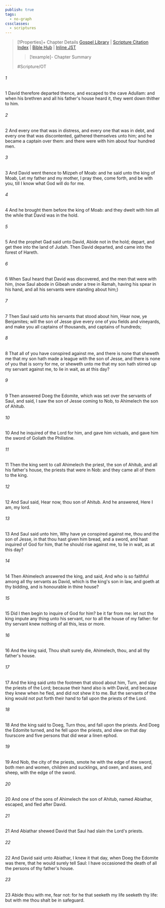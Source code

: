 ```yaml
---
publish: true
tags:
  - no-graph
cssclasses:
  - scriptures
---
```

>[!Properties]+ Chapter Details
>[Gospel Library](https://churchofjesuschrist.org/study/scriptures/ot/1-sam/22?lang=eng)    |    [Scripture Citation Index](https://scriptures.byu.edu/#06d16::c06d16)    |    [Bible Hub](https://biblehub.com/1_samuel/22.htm)    |    [Inline JST](https://scripturetoolbox.com/html/ic/1Samuel/22.html)
>>[!example]- Chapter Summary
>> 
> 
>
>#Scripture/OT
###### 1
1 David therefore departed thence, and escaped to the cave Adullam: and when his brethren and all his father's house heard it, they went down thither to him.
###### 2
2 And every one that was in distress, and every one that was in debt, and every one that was discontented, gathered themselves unto him; and he became a captain over them: and there were with him about four hundred men.
###### 3
3 And David went thence to Mizpeh of Moab: and he said unto the king of Moab, Let my father and my mother, I pray thee, come forth, and be with you, till I know what God will do for me.
###### 4
4 And he brought them before the king of Moab: and they dwelt with him all the while that David was in the hold.
###### 5
5 And the prophet Gad said unto David, Abide not in the hold; depart, and get thee into the land of Judah. Then David departed, and came into the forest of Hareth.
###### 6
6 When Saul heard that David was discovered, and the men that were with him, (now Saul abode in Gibeah under a tree in Ramah, having his spear in his hand, and all his servants were standing about him;)
###### 7
7 Then Saul said unto his servants that stood about him, Hear now, ye Benjamites; will the son of Jesse give every one of you fields and vineyards, and make you all captains of thousands, and captains of hundreds;
###### 8
8 That all of you have conspired against me, and there is none that sheweth me that my son hath made a league with the son of Jesse, and there is none of you that is sorry for me, or sheweth unto me that my son hath stirred up my servant against me, to lie in wait, as at this day?
###### 9
9 Then answered Doeg the Edomite, which was set over the servants of Saul, and said, I saw the son of Jesse coming to Nob, to Ahimelech the son of Ahitub.
###### 10
10 And he inquired of the Lord for him, and gave him victuals, and gave him the sword of Goliath the Philistine.
###### 11
11 Then the king sent to call Ahimelech the priest, the son of Ahitub, and all his father's house, the priests that were in Nob: and they came all of them to the king.
###### 12
12 And Saul said, Hear now, thou son of Ahitub. And he answered, Here I am, my lord.
###### 13
13 And Saul said unto him, Why have ye conspired against me, thou and the son of Jesse, in that thou hast given him bread, and a sword, and hast inquired of God for him, that he should rise against me, to lie in wait, as at this day?
###### 14
14 Then Ahimelech answered the king, and said, And who is so faithful among all thy servants as David, which is the king's son in law, and goeth at thy bidding, and is honourable in thine house?
###### 15
15 Did I then begin to inquire of God for him? be it far from me: let not the king impute any thing unto his servant, nor to all the house of my father: for thy servant knew nothing of all this, less or more.
###### 16
16 And the king said, Thou shalt surely die, Ahimelech, thou, and all thy father's house.
###### 17
17 And the king said unto the footmen that stood about him, Turn, and slay the priests of the Lord; because their hand also is with David, and because they knew when he fled, and did not shew it to me. But the servants of the king would not put forth their hand to fall upon the priests of the Lord.
###### 18
18 And the king said to Doeg, Turn thou, and fall upon the priests. And Doeg the Edomite turned, and he fell upon the priests, and slew on that day fourscore and five persons that did wear a linen ephod.
###### 19
19 And Nob, the city of the priests, smote he with the edge of the sword, both men and women, children and sucklings, and oxen, and asses, and sheep, with the edge of the sword.
###### 20
20 And one of the sons of Ahimelech the son of Ahitub, named Abiathar, escaped, and fled after David.
###### 21
21 And Abiathar shewed David that Saul had slain the Lord's priests.
###### 22
22 And David said unto Abiathar, I knew it that day, when Doeg the Edomite was there, that he would surely tell Saul: I have occasioned the death of all the persons of thy father's house.
###### 23
23 Abide thou with me, fear not: for he that seeketh my life seeketh thy life: but with me thou shalt be in safeguard.
